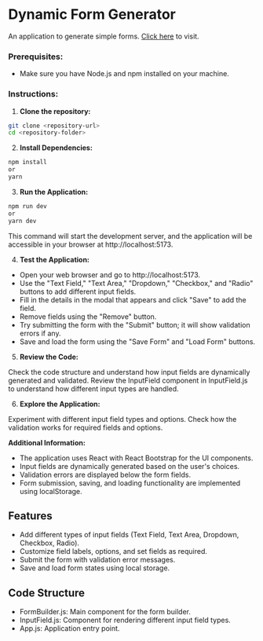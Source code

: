 
# Dynamic Form Generator

An application to generate simple forms.
[Click here](https://dynamic-formgenerator.netlify.app) to visit.

### Prerequisites:
- Make sure you have Node.js and npm installed on your machine.

### Instructions:
1. **Clone the repository:**
```bash
git clone <repository-url>
cd <repository-folder>
```
2. **Install Dependencies:**
```bash
npm install
or
yarn
```
3. **Run the Application:**
```bash
npm run dev
or
yarn dev
```
This command will start the development server, and the application will be accessible in your browser at http://localhost:5173.

4. **Test the Application:**

- Open your web browser and go to http://localhost:5173.
- Use the "Text Field," "Text Area," "Dropdown," "Checkbox," and "Radio" buttons to add different input fields.
- Fill in the details in the modal that appears and click "Save" to add the field.
- Remove fields using the "Remove" button.
- Try submitting the form with the "Submit" button; it will show validation errors if any.
- Save and load the form using the "Save Form" and "Load Form" buttons.

5. **Review the Code:**

Check the code structure and understand how input fields are dynamically generated and validated.
Review the InputField component in InputField.js to understand how different input types are handled.

6. **Explore the Application:**

Experiment with different input field types and options.
Check how the validation works for required fields and options.

**Additional Information:**
- The application uses React with React Bootstrap for the UI components.
- Input fields are dynamically generated based on the user's choices.
- Validation errors are displayed below the form fields.
- Form submission, saving, and loading functionality are implemented using localStorage.

## Features
- Add different types of input fields (Text Field, Text Area, Dropdown, Checkbox, Radio).
- Customize field labels, options, and set fields as required.
- Submit the form with validation error messages.
- Save and load form states using local storage.

## Code Structure
- FormBuilder.js: Main component for the form builder.
- InputField.js: Component for rendering different input field types.
- App.js: Application entry point.